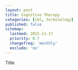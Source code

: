 ```yaml
---
layout: post
title: Cognitive Therapy
categories: [cbt, terminology]
published: false
sitemap:
  lastmod: 2015-11-17
  priority: 0.7
  changefreq: 'monthly'
  exclude: 'no'
---
```


Title 
